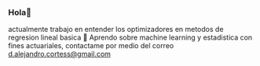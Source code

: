 ### Hola👋

actualmente trabajo en entender los optimizadores en metodos de regresion lineal basica 🔭
Aprendo sobre machine learning y estadistica con fines actuariales,
contactame por medio del correo d.alejandro.cortess@gmail.com

